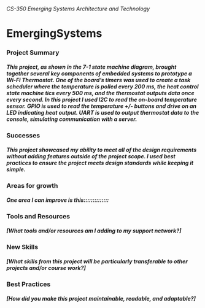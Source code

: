 ###### CS-350 Emerging Systems Architecture and Technology
# EmergingSystems

  
  
### Project Summary 
##### This project, as shown in the 7-1 state machine diagram, brought together several key components of embedded systems to prototype a Wi-Fi Thermostat. One of the board’s timers was used to create a task scheduler where the temperature is polled every 200 ms, the heat control state machine tics every 500 ms, and the thermostat outputs data once every second. In this project I used I2C to read the on-board temperature sensor. GPIO is used to read the temperature +/- buttons and drive on an LED indicating heat output. UART is used to output thermostat data to the console, simulating communication with a server.
### Successes 
##### This project showcased my ability to meet all of the design requirements without adding features outside of the project scope. I used best practices to ensure the project meets design standards while keeping it simple.
### Areas for growth
##### One area I can improve is this::::::::::::::

### Tools and Resources
##### [What tools and/or resources am I adding to my support network?]
### New Skills
##### [What skills from this project will be particularly transferable to other projects and/or course work?]
### Best Practices
##### [How did you make this project maintainable, readable, and adaptable?]


